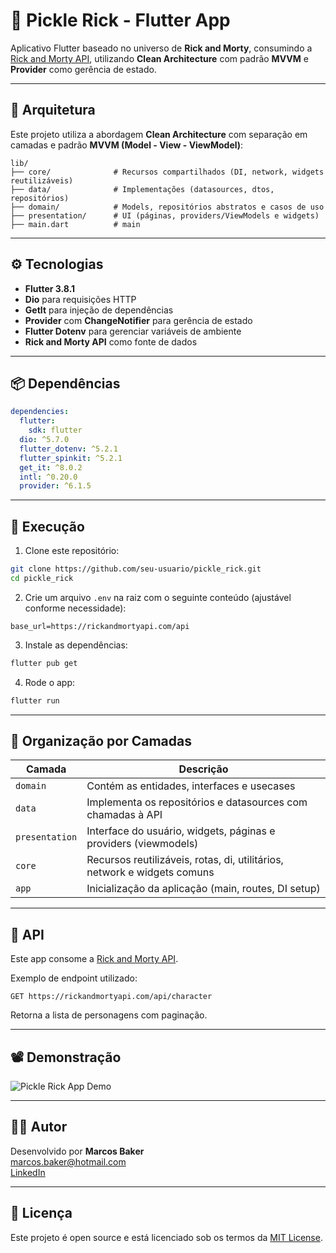 # 🧪 Pickle Rick - Flutter App

Aplicativo Flutter baseado no universo de **Rick and Morty**, consumindo a [Rick and Morty API](https://rickandmortyapi.com/api), utilizando **Clean Architecture** com padrão **MVVM** e **Provider** como gerência de estado.

---

## 🧠 Arquitetura

Este projeto utiliza a abordagem **Clean Architecture** com separação em camadas e padrão **MVVM (Model - View - ViewModel)**:

```
lib/
├── core/              # Recursos compartilhados (DI, network, widgets reutilizáveis)
├── data/              # Implementações (datasources, dtos, repositórios)
├── domain/            # Models, repositórios abstratos e casos de uso
├── presentation/      # UI (páginas, providers/ViewModels e widgets)
├── main.dart          # main
```

---

## ⚙️ Tecnologias

- **Flutter 3.8.1**
- **Dio** para requisições HTTP
- **GetIt** para injeção de dependências
- **Provider** com **ChangeNotifier** para gerência de estado
- **Flutter Dotenv** para gerenciar variáveis de ambiente
- **Rick and Morty API** como fonte de dados

---

## 📦 Dependências

```yaml
dependencies:
  flutter:
    sdk: flutter
  dio: ^5.7.0
  flutter_dotenv: ^5.2.1
  flutter_spinkit: ^5.2.1
  get_it: ^8.0.2
  intl: ^0.20.0
  provider: ^6.1.5
```

---

## 🧪 Execução

1. Clone este repositório:

```bash
git clone https://github.com/seu-usuario/pickle_rick.git
cd pickle_rick
```

2. Crie um arquivo `.env` na raiz com o seguinte conteúdo (ajustável conforme necessidade):

```env
base_url=https://rickandmortyapi.com/api
```

3. Instale as dependências:

```bash
flutter pub get
```

4. Rode o app:

```bash
flutter run
```

---

## 🧱 Organização por Camadas

| Camada          | Descrição                                                                 |
|-----------------|---------------------------------------------------------------------------|
| `domain`        | Contém as entidades, interfaces e usecases                                |
| `data`          | Implementa os repositórios e datasources com chamadas à API               |
| `presentation`  | Interface do usuário, widgets, páginas e providers (viewmodels)           |
| `core`          | Recursos reutilizáveis, rotas, di, utilitários, network e widgets comuns  |
| `app`           | Inicialização da aplicação (main, routes, DI setup)                       |

---

## 📡 API

Este app consome a [Rick and Morty API](https://rickandmortyapi.com/documentation).

Exemplo de endpoint utilizado:

```
GET https://rickandmortyapi.com/api/character
```

Retorna a lista de personagens com paginação.

---

## 📽️ Demonstração

![Pickle Rick App Demo](assets/gif/pickle_rick.gif)

---

## 🧑‍💻 Autor

Desenvolvido por **Marcos Baker**  
[marcos.baker@hotmail.com](mailto:marcos.baker@hotmail.com)  
[LinkedIn](https://www.linkedin.com/in/marcosbaker)

---

## 📄 Licença

Este projeto é open source e está licenciado sob os termos da [MIT License](LICENSE).
